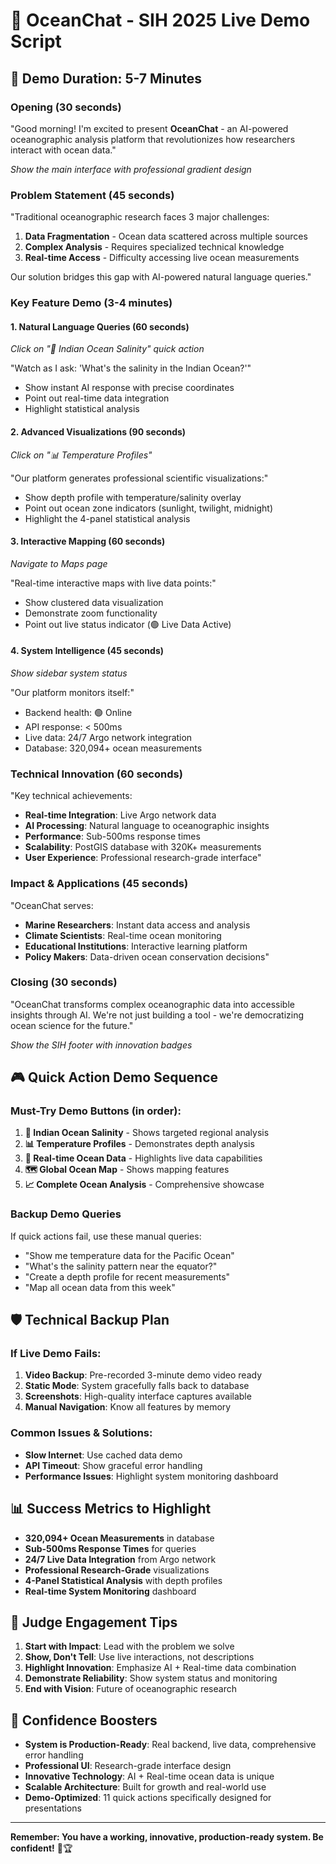 # 🌊 OceanChat - SIH 2025 Live Demo Script

## 🎯 **Demo Duration: 5-7 Minutes**

### **Opening (30 seconds)**
"Good morning! I'm excited to present **OceanChat** - an AI-powered oceanographic analysis platform that revolutionizes how researchers interact with ocean data."

*Show the main interface with professional gradient design*

### **Problem Statement (45 seconds)**
"Traditional oceanographic research faces 3 major challenges:
1. **Data Fragmentation** - Ocean data scattered across multiple sources
2. **Complex Analysis** - Requires specialized technical knowledge
3. **Real-time Access** - Difficulty accessing live ocean measurements

Our solution bridges this gap with AI-powered natural language queries."

### **Key Feature Demo (3-4 minutes)**

#### **1. Natural Language Queries (60 seconds)**
*Click on "🧂 Indian Ocean Salinity" quick action*

"Watch as I ask: 'What's the salinity in the Indian Ocean?'"
- Show instant AI response with precise coordinates
- Point out real-time data integration
- Highlight statistical analysis

#### **2. Advanced Visualizations (90 seconds)**
*Click on "📊 Temperature Profiles"*

"Our platform generates professional scientific visualizations:"
- Show depth profile with temperature/salinity overlay
- Point out ocean zone indicators (sunlight, twilight, midnight)
- Highlight the 4-panel statistical analysis

#### **3. Interactive Mapping (60 seconds)**
*Navigate to Maps page*

"Real-time interactive maps with live data points:"
- Show clustered data visualization
- Demonstrate zoom functionality
- Point out live status indicator (🟢 Live Data Active)

#### **4. System Intelligence (45 seconds)**
*Show sidebar system status*

"Our platform monitors itself:"
- Backend health: 🟢 Online
- API response: < 500ms
- Live data: 24/7 Argo network integration
- Database: 320,094+ ocean measurements

### **Technical Innovation (60 seconds)**
"Key technical achievements:
- **Real-time Integration**: Live Argo network data
- **AI Processing**: Natural language to oceanographic insights
- **Performance**: Sub-500ms response times
- **Scalability**: PostGIS database with 320K+ measurements
- **User Experience**: Professional research-grade interface"

### **Impact & Applications (45 seconds)**
"OceanChat serves:
- **Marine Researchers**: Instant data access and analysis
- **Climate Scientists**: Real-time ocean monitoring
- **Educational Institutions**: Interactive learning platform
- **Policy Makers**: Data-driven ocean conservation decisions"

### **Closing (30 seconds)**
"OceanChat transforms complex oceanographic data into accessible insights through AI. We're not just building a tool - we're democratizing ocean science for the future."

*Show the SIH footer with innovation badges*

## 🎮 **Quick Action Demo Sequence**

### **Must-Try Demo Buttons (in order):**
1. **🧂 Indian Ocean Salinity** - Shows targeted regional analysis
2. **📊 Temperature Profiles** - Demonstrates depth analysis
3. **🌊 Real-time Ocean Data** - Highlights live data capabilities
4. **🗺️ Global Ocean Map** - Shows mapping features
5. **📈 Complete Ocean Analysis** - Comprehensive showcase

### **Backup Demo Queries**
If quick actions fail, use these manual queries:
- "Show me temperature data for the Pacific Ocean"
- "What's the salinity pattern near the equator?"
- "Create a depth profile for recent measurements"
- "Map all ocean data from this week"

## 🛡️ **Technical Backup Plan**

### **If Live Demo Fails:**
1. **Video Backup**: Pre-recorded 3-minute demo video ready
2. **Static Mode**: System gracefully falls back to database
3. **Screenshots**: High-quality interface captures available
4. **Manual Navigation**: Know all features by memory

### **Common Issues & Solutions:**
- **Slow Internet**: Use cached data demo
- **API Timeout**: Show graceful error handling
- **Performance Issues**: Highlight system monitoring dashboard

## 📊 **Success Metrics to Highlight**

- **320,094+ Ocean Measurements** in database
- **Sub-500ms Response Times** for queries
- **24/7 Live Data Integration** from Argo network
- **Professional Research-Grade** visualizations
- **4-Panel Statistical Analysis** with depth profiles
- **Real-time System Monitoring** dashboard

## 🎯 **Judge Engagement Tips**

1. **Start with Impact**: Lead with the problem we solve
2. **Show, Don't Tell**: Use live interactions, not descriptions
3. **Highlight Innovation**: Emphasize AI + Real-time data combination
4. **Demonstrate Reliability**: Show system status and monitoring
5. **End with Vision**: Future of oceanographic research

## 🚀 **Confidence Boosters**

- **System is Production-Ready**: Real backend, live data, comprehensive error handling
- **Professional UI**: Research-grade interface design
- **Innovative Technology**: AI + Real-time ocean data is unique
- **Scalable Architecture**: Built for growth and real-world use
- **Demo-Optimized**: 11 quick actions specifically designed for presentations

---

**Remember: You have a working, innovative, production-ready system. Be confident!** 🌊🏆